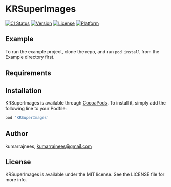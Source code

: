 # KRSuperImages

[![CI Status](https://img.shields.io/travis/kumarrajnees/KRSuperImages.svg?style=flat)](https://travis-ci.org/kumarrajnees/KRSuperImages)
[![Version](https://img.shields.io/cocoapods/v/KRSuperImages.svg?style=flat)](https://cocoapods.org/pods/KRSuperImages)
[![License](https://img.shields.io/cocoapods/l/KRSuperImages.svg?style=flat)](https://cocoapods.org/pods/KRSuperImages)
[![Platform](https://img.shields.io/cocoapods/p/KRSuperImages.svg?style=flat)](https://cocoapods.org/pods/KRSuperImages)

## Example

To run the example project, clone the repo, and run `pod install` from the Example directory first.

## Requirements

## Installation

KRSuperImages is available through [CocoaPods](https://cocoapods.org). To install
it, simply add the following line to your Podfile:

```ruby
pod 'KRSuperImages'
```

## Author

kumarrajnees, kumarrajnees@gmail.com

## License

KRSuperImages is available under the MIT license. See the LICENSE file for more info.
